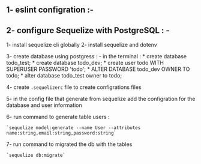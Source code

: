 ## 1- eslint configration :- 

## 2- configure Sequelize with PostgreSQL : -
  1- install sequelize cli globally
  2- install sequelize and dotenv
  
  3- create database using postgress : 
    - in the terminal :
      * create database todo_test;
      * create database todo_dev;
      * create user todo WITH SUPERUSER PASSWORD 'todo';
      * ALTER DATABASE todo_dev OWNER TO todo;
      * alter database todo_test owner to todo; 

  4- create `.sequelizerc` file to create configrations files 

  5- in the config file that generate from sequelize add the configration for the database and user information

  6- run command to generate table users : 

    `sequelize model:generate --name User --attributes name:string,email:string,password:string`

  7- run command to migrated the db with the tables 
  
    `sequelize db:migrate`

